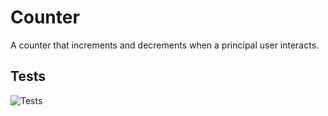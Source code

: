 # Counter

A counter that increments and decrements when a principal user interacts.

## Tests

![Tests](https://i.imgur.com/JWDu0ew.png)
